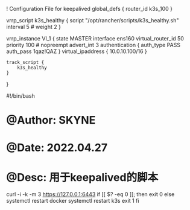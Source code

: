 ! Configuration File for keepalived
global_defs {
    router_id k3s_100
}

vrrp_script k3s_healthy {
    script "/opt/rancher/scripts/k3s_healthy.sh"
    interval 5
    # weight 2
}

vrrp_instance VI_1 {
    state MASTER
    interface ens160
    virtual_router_id 50
    priority 100
    # nopreempt
    advert_int 3
    authentication {
        auth_type PASS
        auth_pass 1qaz!QAZ
}
    virtual_ipaddress {
        10.0.10.100/16
    }

    track_script {
        k3s_healthy
    }
}

#!/bin/bash
# @Author: SKYNE
# @Date: 2022.04.27
# @Desc: 用于keepalived的脚本

curl -i -k -m 3 https://127.0.0.1:6443
if [[ $? -eq 0 ]]; then
    exit 0
else
    systemctl restart docker
    systemctl restart k3s
    exit 1
fi